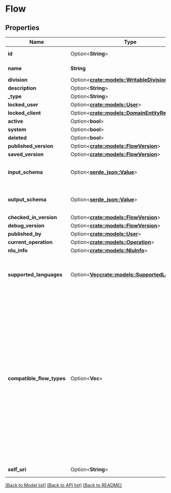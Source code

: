 # Flow

## Properties

Name | Type | Description | Notes
------------ | ------------- | ------------- | -------------
**id** | Option<**String**> | The flow identifier | [optional]
**name** | **String** | The flow name | 
**division** | Option<[**crate::models::WritableDivision**](WritableDivision.md)> |  | [optional]
**description** | Option<**String**> |  | [optional]
**_type** | Option<**String**> |  | [optional]
**locked_user** | Option<[**crate::models::User**](User.md)> |  | [optional]
**locked_client** | Option<[**crate::models::DomainEntityRef**](DomainEntityRef.md)> |  | [optional]
**active** | Option<**bool**> |  | [optional]
**system** | Option<**bool**> |  | [optional]
**deleted** | Option<**bool**> |  | [optional]
**published_version** | Option<[**crate::models::FlowVersion**](FlowVersion.md)> |  | [optional]
**saved_version** | Option<[**crate::models::FlowVersion**](FlowVersion.md)> |  | [optional]
**input_schema** | Option<[**serde_json::Value**](.md)> | json schema describing the inputs for the flow | [optional]
**output_schema** | Option<[**serde_json::Value**](.md)> | json schema describing the outputs for the flow | [optional]
**checked_in_version** | Option<[**crate::models::FlowVersion**](FlowVersion.md)> |  | [optional]
**debug_version** | Option<[**crate::models::FlowVersion**](FlowVersion.md)> |  | [optional]
**published_by** | Option<[**crate::models::User**](User.md)> |  | [optional]
**current_operation** | Option<[**crate::models::Operation**](Operation.md)> |  | [optional]
**nlu_info** | Option<[**crate::models::NluInfo**](NluInfo.md)> |  | [optional]
**supported_languages** | Option<[**Vec<crate::models::SupportedLanguage>**](SupportedLanguage.md)> | List of supported languages for the published version of the flow. | [optional][readonly]
**compatible_flow_types** | Option<**Vec<String>**> | Compatible flow types designate which flow types are allowed to embed a flow’s configuration within their own flow configuration.  Currently the only flows that can be embedded are Common Module flows and the embedding flow can invoke them using the Call Common Module action. | [optional][readonly]
**self_uri** | Option<**String**> | The URI for this object | [optional][readonly]

[[Back to Model list]](../README.md#documentation-for-models) [[Back to API list]](../README.md#documentation-for-api-endpoints) [[Back to README]](../README.md)


